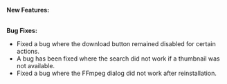 <strong>New Features:</strong>

<ul>
</ul>
<br>
<strong>Bug Fixes:</strong>
<ul>
    <li style="text-align: left;">Fixed a bug where the download button remained disabled for certain actions.</li>
    <li style="text-align: left;">A bug has been fixed where the search did not work if a thumbnail was not available.</li>
    <li style="text-align: left;">Fixed a bug where the FFmpeg dialog did not work after reinstallation.</li>
</ul>
